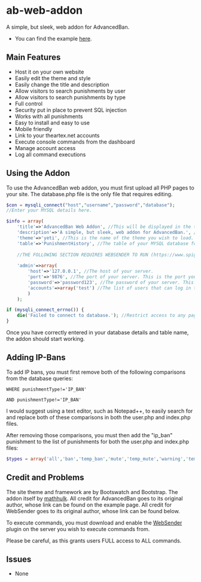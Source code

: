 # ab-web-addon
A simple, but sleek, web addon for AdvancedBan.
- You can find the example [here](https://mathhulk.me/ab-web-addon).

## Main Features
- Host it on your own website
- Easily edit the theme and style
- Easily change the title and description
- Allow visitors to search punishments by user
- Allow visitors to search punishments by type
- Full control
- Security put in place to prevent SQL injection
- Works with all punishments
- Easy to install and easy to use
- Mobile friendly
- Link to your theartex.net accounts
- Execute console commands from the dashboard
- Manage account access
- Log all command executions

## Using the Addon
To use the AdvancedBan web addon, you must first upload all PHP pages to your site.
The database.php file is the only file that requires editing.
```php
$con = mysqli_connect("host","username","password","database");
//Enter your MYSQL details here.

$info = array(
    'title'=>'AdvancedBan Web Addon', //This will be displayed in the title, main jumbotron, and navigation bar.
    'description'=>'A simple, but sleek, web addon for AdvancedBan.', //This will be displayed under the title on all pages.
    'theme'=>'yeti', //This is the name of the theme you wish to load. You can find a list of compatible themes at http://bootswatch.com/.
    'table'=>'PunishmentHistory', //The table of your MYSQL database for which punishments are saved.
  
    //THE FOLLOWING SECTION REQUIRES WEBSENDER TO RUN (https://www.spigotmc.org/resources/websender-send-command-with-php-bungee-and-bukkit-support.33909/)
  
    'admin'=>array(
        'host'=>'127.0.0.1', //The host of your server.
        'port'=>'9876', //The port of your server. This is the port you set in the WebSender configuration file.
        'password'=>'password123', //The password of your server. This is the password you set in the WebSender configuration file.
        'accounts'=>array('test') //The list of users that can log in to the dashboard. These must be active accounts from https://theartex.net.
        )
    );

if (mysqli_connect_errno()) {
    die('Failed to connect to database.'); //Restrict access to any page if no connection is established.
}
```
Once you have correctly entered in your database details and table name, the addon should start working.

## Adding IP-Bans
To add IP bans, you must first remove both of the following comparisons from the database queries:
```
WHERE punishmentType!='IP_BAN'

AND punishmentType!='IP_BAN'
```
I would suggest using a text editor, such as Notepad++, to easily search for and replace both of these comparisons in both the user.php and index.php files.

After removing those comparisons, you must then add the "ip_ban" punishment to the list of punishments for both the user.php and index.php files:
```php
$types = array('all','ban','temp_ban','mute','temp_mute','warning','temp_warning','kick','ip_ban');
```

## Credit and Problems
The site theme and framework are by Bootswatch and Bootstrap.
The addon itself by [mathhulk](https://theartex.net).
All credit for AdvancedBan goes to its original author, whose link can be found on the example page.
All credit for WebSender goes to its original author, whose link can be found below.

To execute commands, you must download and enable the [WebSender](https://www.spigotmc.org/resources/websender-send-command-with-php-bungee-and-bukkit-support.33909/) plugin on the server you wish to execute commands from.

Please be careful, as this grants users FULL access to ALL commands.

## Issues
- None

